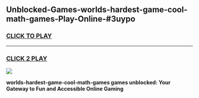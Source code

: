 
## Unblocked-Games-worlds-hardest-game-cool-math-games-Play-Online-#3uypo
<h3>
<a href="https://premium.freeplayer.one?title=worlds-hardest-game-cool-math-games&ref=27F">CLICK TO PLAY</a></h3>
<hr>

<h3>
<a href="https://premium.freeplayer.one?title=worlds-hardest-game-cool-math-games&ref=27F">CLICK 2 PLAY</a>
  
</h3>

<a href="https://premium.freeplayer.one?title=worlds-hardest-game-cool-math-games&ref=27F"><img src="https://clearcache.store/games.png"></a>


**worlds-hardest-game-cool-math-games games unblocked: Your Gateway to Fun and Accessible Online Gaming**
